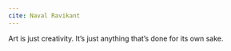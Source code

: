```yaml
---
cite: Naval Ravikant
---
```


Art is just creativity. It’s just anything that’s done for its own sake.
